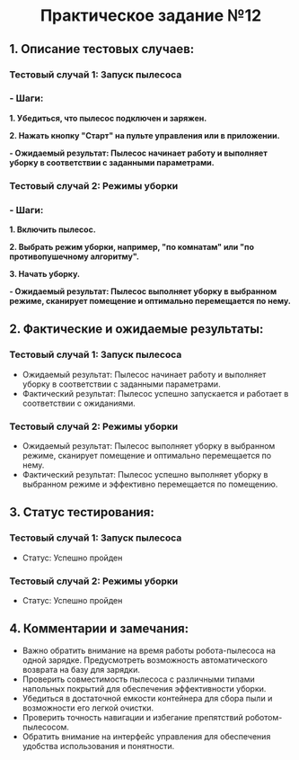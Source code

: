 # **<center>Практическое задание №12</center>**

## **1. Описание тестовых случаев:**
### **Тестовый случай 1: Запуск пылесоса**
### **- Шаги:**
**1. Убедиться, что пылесос подключен и заряжен.**

**2. Нажать кнопку "Старт" на пульте управления или в приложении.**

**- Ожидаемый результат: Пылесос начинает работу и выполняет уборку в соответствии с заданными параметрами.**

### **Тестовый случай 2: Режимы уборки**
### **- Шаги:**
**1. Включить пылесос.**

**2. Выбрать режим уборки, например, "по комнатам" или "по противопушечному алгоритму".**

**3. Начать уборку.**

**- Ожидаемый результат: Пылесос выполняет уборку в выбранном режиме, сканирует помещение и оптимально перемещается по нему.**

## **2. Фактические и ожидаемые результаты:**

### **Тестовый случай 1: Запуск пылесоса**
- Ожидаемый результат: Пылесос начинает работу и выполняет уборку в соответствии с заданными параметрами.
- Фактический результат: Пылесос успешно запускается и работает в соответствии с ожиданиями.

### **Тестовый случай 2: Режимы уборки**
- Ожидаемый результат: Пылесос выполняет уборку в выбранном режиме, сканирует помещение и оптимально перемещается по нему.
- Фактический результат: Пылесос успешно выполняет уборку в выбранном режиме и эффективно перемещается по помещению.

## **3. Статус тестирования:**

### **Тестовый случай 1: Запуск пылесоса**
- Статус: Успешно пройден

### **Тестовый случай 2: Режимы уборки**
- Статус: Успешно пройден

## **4. Комментарии и замечания:**

- Важно обратить внимание на время работы робота-пылесоса на одной зарядке. Предусмотреть возможность автоматического возврата на базу для зарядки.
- Проверить совместимость пылесоса с различными типами напольных покрытий для обеспечения эффективности уборки.
- Убедиться в достаточной емкости контейнера для сбора пыли и возможности его легкой очистки.
- Проверить точность навигации и избегание препятствий роботом-пылесосом.
- Обратить внимание на интерфейс управления для обеспечения удобства использования и понятности.
















